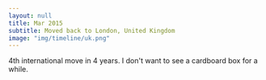 ```yaml
---
layout: null
title: Mar 2015
subtitle: Moved back to London, United Kingdom
image: "img/timeline/uk.png"
---
```

4th international move in 4 years. I don't want to see a cardboard box for a while.